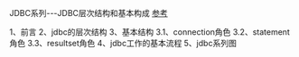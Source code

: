JDBC系列---JDBC层次结构和基本构成
[参考](https://blog.csdn.net/luanlouis/article/details/30060755)

1、前言
2、jdbc的层次结构
3、基本结构
3.1、connection角色
3.2、statement角色
3.3、resultset角色
4、jdbc工作的基本流程
5、jdbc系列图

